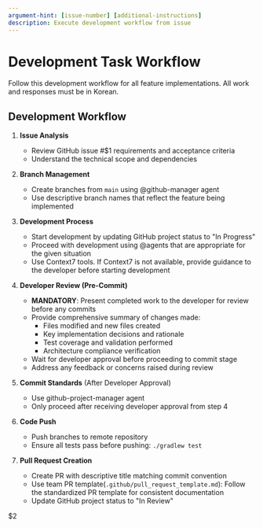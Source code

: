 ```yaml
---
argument-hint: [issue-number] [additional-instructions]
description: Execute development workflow from issue
---
```


# Development Task Workflow

Follow this development workflow for all feature implementations. All work and responses must be in Korean.

## Development Workflow

1. **Issue Analysis**
    - Review GitHub issue #$1 requirements and acceptance criteria
    - Understand the technical scope and dependencies

2. **Branch Management**
    - Create branches from `main` using @github-manager agent
    - Use descriptive branch names that reflect the feature being implemented

3. **Development Process**
    - Start development by updating GitHub project status to "In Progress"
    - Proceed with development using @agents that are appropriate for the given situation
    - Use Context7 tools. If Context7 is not available, provide guidance to the developer before starting development

4. **Developer Review (Pre-Commit)**
    - **MANDATORY**: Present completed work to the developer for review before any commits
    - Provide comprehensive summary of changes made:
        - Files modified and new files created
        - Key implementation decisions and rationale
        - Test coverage and validation performed
        - Architecture compliance verification
    - Wait for developer approval before proceeding to commit stage
    - Address any feedback or concerns raised during review

5. **Commit Standards** (After Developer Approval)
    - Use github-project-manager agent
    - Only proceed after receiving developer approval from step 4

6. **Code Push**
    - Push branches to remote repository
    - Ensure all tests pass before pushing: `./gradlew test`

7. **Pull Request Creation**
    - Create PR with descriptive title matching commit convention
    - Use team PR template(`.github/pull_request_template.md`): Follow the standardized PR template for consistent documentation
    - Update GitHub project status to "In Review"

$2